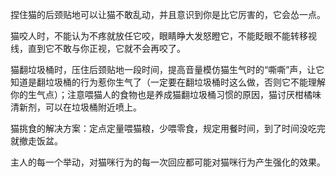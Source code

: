 捏住猫的后颈贴地可以让猫不敢乱动，并且意识到你是比它厉害的，它会怂一点。

猫咬人时，不能认为不疼就放任它咬，眼睛睁大发怒瞪它，不能眨眼不能转移视线，直到它不敢与你正视，它就不会再咬了。

猫翻垃圾桶时，压住后颈贴地一段时间，提高音量模仿猫生气时的“嘶嘶”声，让它知道是翻垃圾桶的行为惹你生气了（一定要在翻垃圾桶时这么做，否则它不能理解你的生气点）；注意喂猫人的食物也是养成猫翻垃圾桶习惯的原因，猫讨厌柑橘味清新剂，可以在垃圾桶附近喷上。

猫挑食的解决方案：定点定量喂猫粮，少喂零食，规定用餐时间，到了时间没吃完就撤走饭盆。

主人的每一个举动，对猫咪行为的每一次回应都可能对猫咪行为产生强化的效果。

